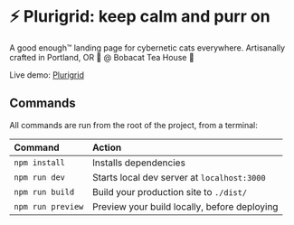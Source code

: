 # ⚡️ Plurigrid: keep calm and purr on
A good enough™️ landing page for cybernetic cats everywhere.
Artisanally crafted in Portland, OR 🌳 @ Bobacat Tea House 🧋

Live demo: [Plurigrid](https://Plurigrid.neocities.org)
## Commands

All commands are run from the root of the project, from a terminal:

| Command           | Action                                       |
| :---------------- | :------------------------------------------- |
| `npm install`     | Installs dependencies                        |
| `npm run dev`     | Starts local dev server at `localhost:3000`  |
| `npm run build`   | Build your production site to `./dist/`      |
| `npm run preview` | Preview your build locally, before deploying |
